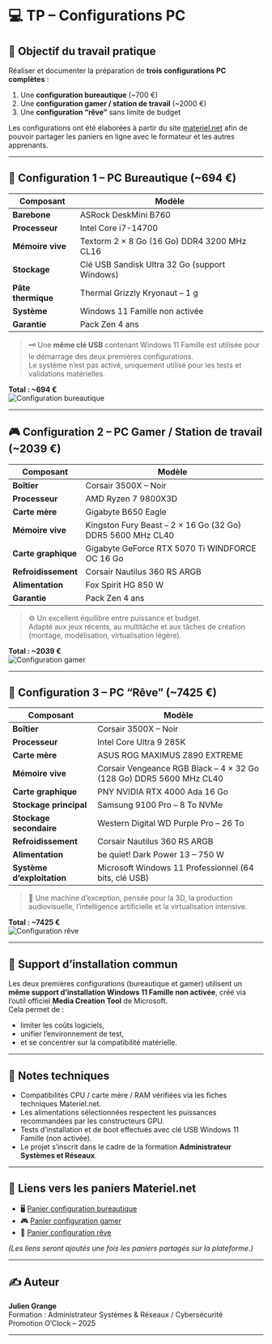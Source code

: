 # 💻 TP – Configurations PC

## 🎯 Objectif du travail pratique
Réaliser et documenter la préparation de **trois configurations PC complètes** :
1. Une **configuration bureautique** (~700 €)
2. Une **configuration gamer / station de travail** (~2000 €)
3. Une **configuration “rêve”** sans limite de budget  

Les configurations ont été élaborées à partir du site [materiel.net](https://www.materiel.net) afin de pouvoir partager les paniers en ligne avec le formateur et les autres apprenants.

---

## 🧩 Configuration 1 – PC Bureautique (~694 €)

| Composant | Modèle |
|------------|--------|
| **Barebone** | ASRock DeskMini B760 |
| **Processeur** | Intel Core i7-14700 |
| **Mémoire vive** | Textorm 2 × 8 Go (16 Go) DDR4 3200 MHz CL16 |
| **Stockage** | Clé USB Sandisk Ultra 32 Go (support Windows) |
| **Pâte thermique** | Thermal Grizzly Kryonaut – 1 g |
| **Système** | Windows 11 Famille non activée |
| **Garantie** | Pack Zen 4 ans |

> 🗝️ Une **même clé USB** contenant Windows 11 Famille est utilisée pour le démarrage des deux premières configurations.  
> Le système n’est pas activé, uniquement utilisé pour les tests et validations matérielles.  

**Total : ~694 €**  
![Configuration bureautique](images/config_bureautique.png)

---

## 🎮 Configuration 2 – PC Gamer / Station de travail (~2039 €)

| Composant | Modèle |
|------------|--------|
| **Boîtier** | Corsair 3500X – Noir |
| **Processeur** | AMD Ryzen 7 9800X3D |
| **Carte mère** | Gigabyte B650 Eagle |
| **Mémoire vive** | Kingston Fury Beast – 2 × 16 Go (32 Go) DDR5 5600 MHz CL40 |
| **Carte graphique** | Gigabyte GeForce RTX 5070 Ti WINDFORCE OC 16 Go |
| **Refroidissement** | Corsair Nautilus 360 RS ARGB |
| **Alimentation** | Fox Spirit HG 850 W |
| **Garantie** | Pack Zen 4 ans |

> ⚙️ Un excellent équilibre entre puissance et budget.  
> Adapté aux jeux récents, au multitâche et aux tâches de création (montage, modélisation, virtualisation légère).  

**Total : ~2039 €**  
![Configuration gamer](images/config_gamer.png)

---

## 🚀 Configuration 3 – PC “Rêve” (~7425 €)

| Composant | Modèle |
|------------|--------|
| **Boîtier** | Corsair 3500X – Noir |
| **Processeur** | Intel Core Ultra 9 285K |
| **Carte mère** | ASUS ROG MAXIMUS Z890 EXTREME |
| **Mémoire vive** | Corsair Vengeance RGB Black – 4 × 32 Go (128 Go) DDR5 5600 MHz CL40 |
| **Carte graphique** | PNY NVIDIA RTX 4000 Ada 16 Go |
| **Stockage principal** | Samsung 9100 Pro – 8 To NVMe |
| **Stockage secondaire** | Western Digital WD Purple Pro – 26 To |
| **Refroidissement** | Corsair Nautilus 360 RS ARGB |
| **Alimentation** | be quiet! Dark Power 13 – 750 W |
| **Système d’exploitation** | Microsoft Windows 11 Professionnel (64 bits, clé USB) |

> 🌌 Une machine d’exception, pensée pour la 3D, la production audiovisuelle, l’intelligence artificielle et la virtualisation intensive.  

**Total : ~7425 €**  
![Configuration rêve](images/config_reve.png)

---

## 🧰 Support d’installation commun

Les deux premières configurations (bureautique et gamer) utilisent un **même support d’installation Windows 11 Famille non activée**, créé via l’outil officiel **Media Creation Tool** de Microsoft.  
Cela permet de :
- limiter les coûts logiciels,  
- unifier l’environnement de test,  
- et se concentrer sur la compatibilité matérielle.  

---

## 🧾 Notes techniques

- Compatibilités CPU / carte mère / RAM vérifiées via les fiches techniques Materiel.net.  
- Les alimentations sélectionnées respectent les puissances recommandées par les constructeurs GPU.  
- Tests d’installation et de boot effectués avec clé USB Windows 11 Famille (non activée).  
- Le projet s’inscrit dans le cadre de la formation **Administrateur Systèmes et Réseaux**.  

---

## 🔗 Liens vers les paniers Materiel.net

- 🖥️ [Panier configuration bureautique](URL_MATERIEL_NET_BUREAUTIQUE)  
- 🎮 [Panier configuration gamer](URL_MATERIEL_NET_GAMER)  
- 🚀 [Panier configuration rêve](URL_MATERIEL_NET_REVE)  

*(Les liens seront ajoutés une fois les paniers partagés sur la plateforme.)*

---

## ✍️ Auteur

**Julien Grange**  
Formation : Administrateur Systèmes & Réseaux / Cybersécurité  
Promotion O’Clock – 2025  

---

